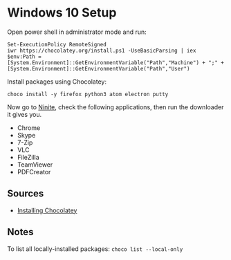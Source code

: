 # Windows 10 Setup

Open power shell in administrator mode and run:

```
Set-ExecutionPolicy RemoteSigned
iwr https://chocolatey.org/install.ps1 -UseBasicParsing | iex
$env:Path = [System.Environment]::GetEnvironmentVariable("Path","Machine") + ";" + [System.Environment]::GetEnvironmentVariable("Path","User")
```

Install packages using Chocolatey:

```
choco install -y firefox python3 atom electron putty
```

Now go to [Ninite](https://ninite.com), check the following applications, then run the downloader it gives you.

- Chrome
- Skype
- 7-Zip
- VLC
- FileZilla
- TeamViewer
- PDFCreator

## Sources

- [Installing Chocolatey](https://chocolatey.org/install)

## Notes

To list all locally-installed packages: `choco list --local-only`
